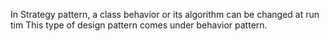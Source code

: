 In Strategy pattern, a class behavior or its algorithm can be changed at run tim
 This type of design pattern comes under behavior pattern.
